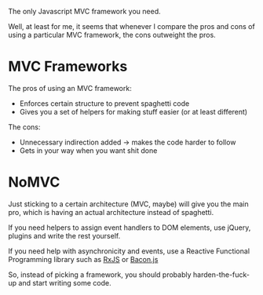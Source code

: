 The only Javascript MVC framework you need.

Well, at least for me, it seems that whenever I compare the pros and cons of using a particular MVC framework, the cons outweight the pros.

MVC Frameworks
==============

The pros of using an MVC framework:

* Enforces certain structure to prevent spaghetti code
* Gives you a set of helpers for making stuff easier (or at least different)

The cons:

* Unnecessary indirection added -> makes the code harder to follow
* Gets in your way when you want shit done

NoMVC
=====

Just sticking to a certain architecture (MVC, maybe) will give you the main pro, which is having an actual architecture instead of spaghetti.

If you need helpers to assign event handlers to DOM elements, use jQuery, plugins and write the rest yourself.

If you need help with asynchronicity and events, use a Reactive Functional Programming library such as 
[RxJS](https://github.com/Reactive-Extensions/RxJS) or [Bacon.js](https://github.com/raimohanska/bacon.js)

So, instead of picking a framework, you should probably harden-the-fuck-up and start writing some code.

